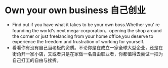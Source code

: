 # Own your own business 自己创业
* Find out if you have what it takes to be your own boss.Whether you' re founding the world's next mega-corporation，opening the shop around the corner or just freelancing from your home office,you deserve to experience the freedom and frustration of working for yourself.
* 看看你有没有自己当老板的资质。不论你是在成立一家全球大型企业，还是在街角开一家小店，又或者只是在家做一名自由职业者，你都值得去尝试一把为自己打工的自由与挫折。